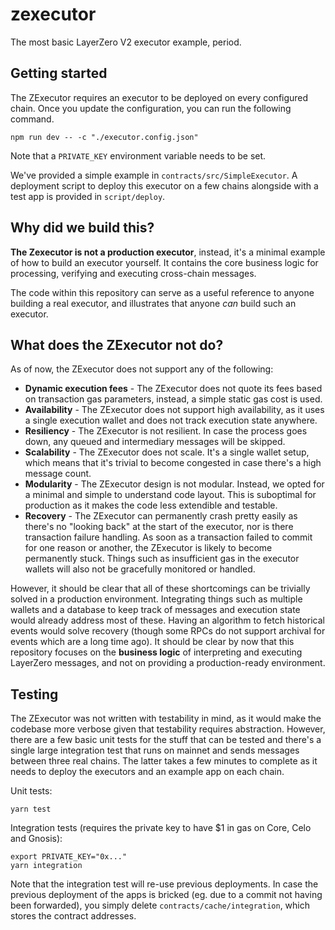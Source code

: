# zexecutor
The most basic LayerZero V2 executor example, period.

## Getting started
The ZExecutor requires an executor to be deployed on every configured chain. Once you update the configuration, you can run the following command.

```
npm run dev -- -c "./executor.config.json"
```

Note that a `PRIVATE_KEY` environment variable needs to be set.

We've provided a simple example in `contracts/src/SimpleExecutor`. A deployment script to deploy this executor on a few chains alongside with a test app is provided in `script/deploy`.

## Why did we build this?

**The Zexecutor is not a production executor**, instead, it's a minimal example of how to build an executor yourself. It contains the core business logic for processing, verifying and executing cross-chain messages.

The code within this repository can serve as a useful reference to anyone building a real executor, and illustrates that anyone *can* build such an executor.

## What does the ZExecutor not do?

As of now, the ZExecutor does not support any of the following:
* **Dynamic execution fees** - The ZExecutor does not quote its fees based on transaction gas parameters, instead, a simple static gas cost is used.
* **Availability** - The ZExecutor does not support high availability, as it uses a single execution wallet and does not track execution state anywhere.
* **Resiliency** - The ZExecutor is not resilient. In case the process goes down, any queued and intermediary messages will be skipped.
* **Scalability** - The ZExecutor does not scale. It's a single wallet setup, which means that it's trivial to become congested in case there's a high message count.
* **Modularity** - The ZExecutor design is not modular. Instead, we opted for a minimal and simple to understand code layout. This is suboptimal for production as it makes the code less extendible and testable.
* **Recovery** - The ZExecutor can permanently crash pretty easily as there's no "looking back" at the start of the executor, nor is there transaction failure handling. As soon as a transaction failed to commit for one reason or another, the ZExecutor is likely to become permanently stuck. Things such as insufficient gas in the executor wallets will also not be gracefully monitored or handled.

However, it should be clear that all of these shortcomings can be trivially solved in a production environment. Integrating things such as multiple wallets and a database to keep track of messages and execution state would already address most of these. Having an algorithm to fetch historical events would solve recovery (though some RPCs do not support archival for events which are a long time ago). It should be clear by now that this repository focuses on the **business logic** of interpreting and executing LayerZero messages, and not on providing a production-ready environment.

## Testing

The ZExecutor was not written with testability in mind, as it would make the codebase more verbose given that testability requires abstraction. However, there are a few basic unit tests for the stuff that can be tested and there's a single large integration test that runs on mainnet and sends messages between three real chains. The latter takes a few minutes to complete as it needs to deploy the executors and an example app on each chain.

Unit tests:

```
yarn test
```

Integration tests (requires the private key to have $1 in gas on Core, Celo and Gnosis):

```
export PRIVATE_KEY="0x..."
yarn integration
```

Note that the integration test will re-use previous deployments. In case the previous deployment of the apps is bricked (eg. due to a commit not having been forwarded), you simply delete `contracts/cache/integration`, which stores the contract addresses.